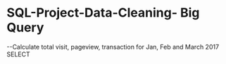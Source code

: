 # SQL-Project-Data-Cleaning- Big Query
--Calculate total visit, pageview, transaction for Jan, Feb and March 2017
SELECT 
